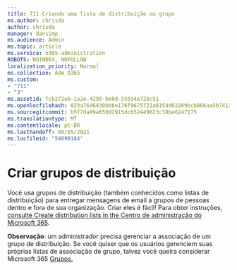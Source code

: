 ```yaml
---
title: 711 Criando uma lista de distribuição ou grupo
ms.author: chrisda
author: chrisda
manager: dansimp
ms.audience: Admin
ms.topic: article
ms.service: o365-administration
ROBOTS: NOINDEX, NOFOLLOW
localization_priority: Normal
ms.collection: Adm_O365
ms.custom:
- "711"
- "3"
ms.assetid: fcb272e6-1a2e-4299-be0d-55934e72bc51
ms.openlocfilehash: 023a7646430bbbe176f9675721a6154d62269bcb866aa5b7413f7e6973947ae1
ms.sourcegitcommit: b5f7da89a650d2915dc652449623c78be6247175
ms.translationtype: MT
ms.contentlocale: pt-BR
ms.lasthandoff: 08/05/2021
ms.locfileid: "54090184"
---
```

# <a name="create-distribution-groups"></a>Criar grupos de distribuição

Você usa grupos de distribuição (também conhecidos como listas de distribuição) para entregar mensagens de email a grupos de pessoas dentro e fora de sua organização. Criar eles é fácil! Para obter instruções, [consulte Create distribution lists in the Centro de administração do Microsoft 365](https://docs.microsoft.com/microsoft-365/admin/setup/create-distribution-lists).

**Observação**: um administrador precisa gerenciar a associação de um grupo de distribuição. Se você quiser que os usuários gerenciem suas próprias listas de associação de grupo, talvez você queira considerar Microsoft 365 [Grupos.](https://support.office.com/article/b565caa1-5c40-40ef-9915-60fdb2d97fa2)
